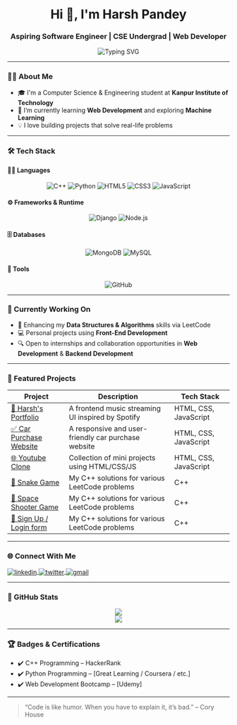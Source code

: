 <h1 align="center">Hi 👋, I'm Harsh Pandey</h1>
<h3 align="center">Aspiring Software Engineer | CSE Undergrad | Web Developer</h3>

<p align="center">
  <img src="https://readme-typing-svg.herokuapp.com?font=Fira+Code&duration=3000&pause=1000&center=true&vCenter=true&width=435&lines=Passionate+Coder;Web+%26+App+Developer;Problem+Solver;Tech+Enthusiast" alt="Typing SVG" />
</p>

---

### 👨‍💻 About Me

- 🎓 I'm a Computer Science & Engineering student at **Kanpur Institute of Technology**  
- 🌱 I’m currently learning **Web Development** and exploring **Machine Learning**
- 💡 I love building projects that solve real-life problems

---
### 🛠️ Tech Stack

#### 🧑‍💻 Languages
<p align="center">
  <img src="https://img.shields.io/badge/C++-00599C?style=for-the-badge&logo=c%2B%2B&logoColor=white" alt="C++"/>
    <img src="https://img.shields.io/badge/Python-3776AB?style=for-the-badge&logo=python&logoColor=white" alt="Python"/>
  <img src="https://img.shields.io/badge/HTML5-E34F26?style=for-the-badge&logo=html5&logoColor=white" alt="HTML5"/>
  <img src="https://img.shields.io/badge/CSS3-1572B6?style=for-the-badge&logo=css3&logoColor=white" alt="CSS3"/>
  <img src="https://img.shields.io/badge/JavaScript-F7DF1E?style=for-the-badge&logo=javascript&logoColor=black" alt="JavaScript"/>
</p>

#### ⚙️ Frameworks & Runtime
<p align="center">
  <img src="https://img.shields.io/badge/Django-092E20?style=for-the-badge&logo=django&logoColor=white" alt="Django"/>
  <img src="https://img.shields.io/badge/Node.js-339933?style=for-the-badge&logo=nodedotjs&logoColor=white" alt="Node.js"/>
</p>

#### 🗄️ Databases
<p align="center">
  <img src="https://img.shields.io/badge/MongoDB-4EA94B?style=for-the-badge&logo=mongodb&logoColor=white" alt="MongoDB"/>
  <img src="https://img.shields.io/badge/MySQL-4479A1?style=for-the-badge&logo=mysql&logoColor=white" alt="MySQL"/>
</p>

#### 🔧 Tools
<p align="center">
  <img src="https://img.shields.io/badge/GitHub-181717?style=for-the-badge&logo=github&logoColor=white" alt="GitHub"/>
</p>


---

### 🧠 Currently Working On

- 🚀 Enhancing my **Data Structures & Algorithms** skills via LeetCode  
- 💻 Personal projects using **Front-End Development**
- 🔍 Open to internships and collaboration opportunities in **Web Development** & **Backend Development**

---

### 📌 Featured Projects

| Project | Description | Tech Stack |
|--------|-------------|------------|
| [🎵 Harsh's Portfolio](https://portfoliotechy.netlify.app/) | A frontend music streaming UI inspired by Spotify | HTML, CSS, JavaScript |
| [✅ Car Purchase Website](https://car-purchase.netlify.app/) | A responsive and user-friendly car purchase website | HTML, CSS, JavaScript |
| [🌐 Youtube Clone](https://webyouclone.netlify.app/) | Collection of mini projects using HTML/CSS/JS | HTML, CSS, JavaScript |
| [📘 Snake Game](https://snakegamesio.netlify.app/) | My C++ solutions for various LeetCode problems | C++ |
| [📘 Space Shooter Game](https://spaceshootergameio.netlify.app/) | My C++ solutions for various LeetCode problems | C++ |
| [📘 Sign Up / Login form](https://signloginform.netlify.app/) | My C++ solutions for various LeetCode problems | C++ |


---

### 🌐 Connect With Me

<p align="left">
  <a href="https://www.linkedin.com/in/harsh28pandey" target="_blank">
    <img align="center" src="https://img.shields.io/badge/LinkedIn-%230077B5.svg?&style=flat&logo=linkedin&logoColor=white" alt="linkedin" />
  </a>
  <a href="https://twitter.com/pandey28harsh" target="_blank">
    <img align="center" src="https://img.shields.io/badge/Twitter-%231DA1F2.svg?&style=flat&logo=twitter&logoColor=white" alt="twitter" />
  </a>
  <a href="mailto:harsh28.knp@gmail.com">
    <img align="center" src="https://img.shields.io/badge/Gmail-D14836?style=flat&logo=gmail&logoColor=white" alt="gmail" />
  </a>
</p>

---

### 🧮 GitHub Stats

<p align="center">
  <img src="https://github-readme-stats.vercel.app/api?username=GhanshyamJha05&show_icons=true&theme=tokyonight" />
  <br />
  <img src="https://github-readme-streak-stats.herokuapp.com/?user=GhanshyamJha05&theme=tokyonight" />
</p>

---

### 🏆 Badges & Certifications

- ✔️ C++ Programming – HackerRank  
- ✔️ Python Programming – [Great Learning / Coursera / etc.]  
- ✔️ Web Development Bootcamp – [Udemy]

---

> “Code is like humor. When you have to explain it, it’s bad.” – Cory House
